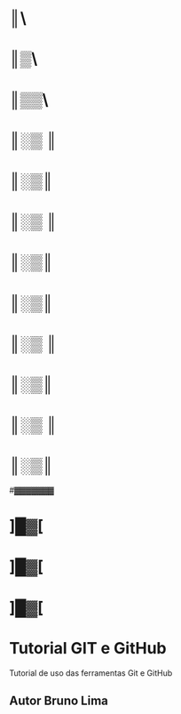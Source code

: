 #    ║\
#    ║▒\
#    ║▒▒\
#    ║░▒ ║
#    ║░▒║
#    ║░▒ ║
#    ║░▒║
#    ║░▒║
#    ║░▒ ║
#    ║░▒║
#    ║░▒ ║
#    ║░▒║
#▓▓▓▓▓▓▓
#     ]█▓[
#     ]█▓[
#     ]█▓[
# Tutorial GIT e GitHub
Tutorial de uso das ferramentas Git e GitHub
## Autor Bruno Lima
